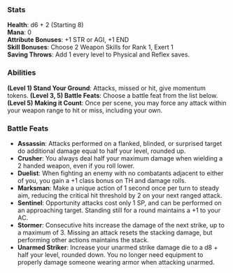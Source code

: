 ### Stats
**Health**: d6 + 2 (Starting 8)  
**Mana**: 0  
**Attribute Bonuses**: +1 STR or AGI, +1 END  
**Skill Bonuses**: Choose 2 Weapon Skills for Rank 1, Exert 1  
**Saving Throws**: Add 1 every level to Physical and Reflex saves.

### Abilities
**(Level 1) Stand Your Ground**: Attacks, missed or hit, give momentum tokens.
**(Level 3, 5) Battle Feats**: Choose a battle feat from the list below.  
**(Level 5) Making it Count**: Once per scene, you may force any attack within your weapon range to hit or miss, including your own.  

### Battle Feats
- **Assassin**: Attacks performed on a flanked, blinded, or surprised target do additional damage equal to half your level, rounded up.
- **Crusher**: You always deal half your maximum damage when wielding a 2 handed weapon, even if you roll lower.
- **Duelist**: When fighting an enemy with no combatants adjacent to either of you, you gain a +1 class bonus on TH and damage rolls.
- **Marksman**: Make a unique action of 1 second once per turn to steady aim, reducing the critical hit threshold by 2 on your next ranged attack.
- **Sentinel**: Opportunity attacks cost only 1 SP, and can be performed on an approaching target. Standing still for a round maintains a +1 to your AC.
- **Stormer**: Consecutive hits increase the damage of the next strike, up to a maximum of 3. Missing an attack resets the stacking damage, but performing other actions maintains the stack.
- **Unarmed Striker**: Increase your unarmed strike damage die to a d8 + half your level, rounded down. You no longer need equipment to properly damage someone wearing armor when attacking unarmed.